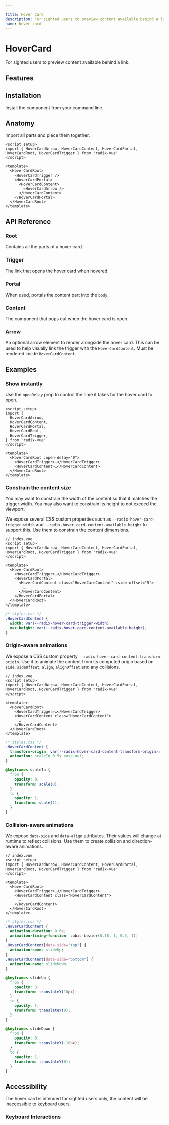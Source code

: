 ```yaml
---

title: Hover Card
description: For sighted users to preview content available behind a link.
name: hover-card
---
```



# HoverCard

<Description>
For sighted users to preview content available behind a link.
</Description>

<ComponentPreview name="HoverCard" />

## Features

<Highlights
  :features="[
    'Can be controlled or uncontrolled.',
    'Customize side, alignment, offsets, collision handling.',
    'Optionally render a pointing arrow.',
    'Supports custom open and close delays.',
    'Ignored by screen readers.',
  ]"
/>

## Installation

Install the component from your command line.

<InstallationTabs value="radix-vue" />

## Anatomy

Import all parts and piece them together.

```vue
<script setup>
import { HoverCardArrow, HoverCardContent, HoverCardPortal, HoverCardRoot, HoverCardTrigger } from 'radix-vue'
</script>

<template>
  <HoverCardRoot>
    <HoverCardTrigger />
    <HoverCardPortal>
      <HoverCardContent>
        <HoverCardArrow />
      </HoverCardContent>
    </HoverCardPortal>
  </HoverCardRoot>
</template>
```

## API Reference

### Root

Contains all the parts of a hover card.

<!-- @include: @/meta/HoverCardRoot.md -->


### Trigger

The link that opens the hover card when hovered.

<!-- @include: @/meta/HoverCardTrigger.md -->

<DataAttributesTable
  :data="[
    {
      attribute: '[data-state]',
      values: ['open', 'closed'],
    },
  ]"
/>

### Portal

When used, portals the content part into the `body`.

<!-- @include: @/meta/HoverCardPortal.md -->

### Content

The component that pops out when the hover card is open.

<!-- @include: @/meta/HoverCardContent.md -->

<DataAttributesTable
  :data="[
    {
      attribute: '[data-state]',
      values: ['open', 'closed'],
    },
    {
      attribute: '[data-side]',
      values: ['left', 'right', 'bottom', 'top'],
    },
    {
      attribute: '[data-align]',
      values: ['start', 'end', 'center'],
    },
  ]"
/>

<CssVariablesTable
  :data="[
    {
      cssVariable: '--radix-hover-card-content-transform-origin',
      description: 'The <Code>transform-origin</Code> computed from the content and arrow positions/offsets',
    },
    {
      cssVariable: '--radix-hover-card-content-available-width',
      description: 'The remaining width between the trigger and the boundary edge',
    },
    {
      cssVariable: '--radix-hover-card-content-available-height',
      description: 'The remaining height between the trigger and the boundary edge',
    },
    {
      cssVariable: '--radix-hover-card-trigger-width',
      description: 'The width of the trigger',
    },
    {
      cssVariable: '--radix-hover-card-trigger-height',
      description: 'The height of the trigger',
    },
  ]"
/>

### Arrow

An optional arrow element to render alongside the hover card. This can be used to help visually link the trigger with the `HoverCardContent`. Must be rendered inside `HoverCardContent`.

<!-- @include: @/meta/HoverCardArrow.md -->

## Examples

### Show instantly

Use the `openDelay` prop to control the time it takes for the hover card to open.

```vue line=12
<script setup>
import {
  HoverCardArrow,
  HoverCardContent,
  HoverCardPortal,
  HoverCardRoot,
  HoverCardTrigger,
} from 'radix-vue'
</script>

<template>
  <HoverCardRoot :open-delay="0">
    <HoverCardTrigger>…</HoverCardTrigger>
    <HoverCardContent>…</HoverCardContent>
  </HoverCardRoot>
</template>
````

### Constrain the content size

You may want to constrain the width of the content so that it matches the trigger width. You may also want to constrain its height to not exceed the viewport.

We expose several CSS custom properties such as `--radix-hover-card-trigger-width` and `--radix-hover-card-content-available-height` to support this. Use them to constrain the content dimensions.

```vue line=10
// index.vue
<script setup>
import { HoverCardArrow, HoverCardContent, HoverCardPortal, HoverCardRoot, HoverCardTrigger } from 'radix-vue'
</script>

<template>
  <HoverCardRoot>
    <HoverCardTrigger>…</HoverCardTrigger>
    <HoverCardPortal>
      <HoverCardContent class="HoverCardContent" :side-offset="5">
        …
      </HoverCardContent>
    </HoverCardPortal>
  </HoverCardRoot>
</template>
```

```css line=3-4
/* styles.css */
.HoverCardContent {
  width: var(--radix-hover-card-trigger-width);
  max-height: var(--radix-hover-card-content-available-height);
}
```

### Origin-aware animations

We expose a CSS custom property `--radix-hover-card-content-transform-origin`. Use it to animate the content from its computed origin based on `side`, `sideOffset`, `align`, `alignOffset` and any collisions.

```vue line=9
// index.vue
<script setup>
import { HoverCardArrow, HoverCardContent, HoverCardPortal, HoverCardRoot, HoverCardTrigger } from 'radix-vue'
</script>

<template>
  <HoverCardRoot>
    <HoverCardTrigger>…</HoverCardTrigger>
    <HoverCardContent class="HoverCardContent">
      …
    </HoverCardContent>
  </HoverCardRoot>
</template>
```

```css line=3
/* styles.css */
.HoverCardContent {
  transform-origin: var(--radix-hover-card-content-transform-origin);
  animation: scaleIn 0.5s ease-out;
}

@keyframes scaleIn {
  from {
    opacity: 0;
    transform: scale(0);
  }
  to {
    opacity: 1;
    transform: scale(1);
  }
}
```

### Collision-aware animations

We expose `data-side` and `data-align` attributes. Their values will change at runtime to reflect collisions. Use them to create collision and direction-aware animations.

```vue line=9
// index.vue
<script setup>
import { HoverCardArrow, HoverCardContent, HoverCardPortal, HoverCardRoot, HoverCardTrigger } from 'radix-vue'
</script>

<template>
  <HoverCardRoot>
    <HoverCardTrigger>…</HoverCardTrigger>
    <HoverCardContent class="HoverCardContent">
      …
    </HoverCardContent>
  </HoverCardRoot>
</template>
```

```css line=6-11
/* styles.css */
.HoverCardContent {
  animation-duration: 0.6s;
  animation-timing-function: cubic-bezier(0.16, 1, 0.3, 1);
}
.HoverCardContent[data-side="top"] {
  animation-name: slideUp;
}
.HoverCardContent[data-side="bottom"] {
  animation-name: slideDown;
}

@keyframes slideUp {
  from {
    opacity: 0;
    transform: translateY(10px);
  }
  to {
    opacity: 1;
    transform: translateY(0);
  }
}

@keyframes slideDown {
  from {
    opacity: 0;
    transform: translateY(-10px);
  }
  to {
    opacity: 1;
    transform: translateY(0);
  }
}
```

## Accessibility

The hover card is intended for sighted users only, the content will be inaccessible to keyboard users.

### Keyboard Interactions

<KeyboardTable :data="[
    {
      keys: ['Tab'],
      description: 'Opens/closes the hover card.',
    },
    {
      keys: ['Enter'],
      description: 'Opens the hover card link',
    }]" />
